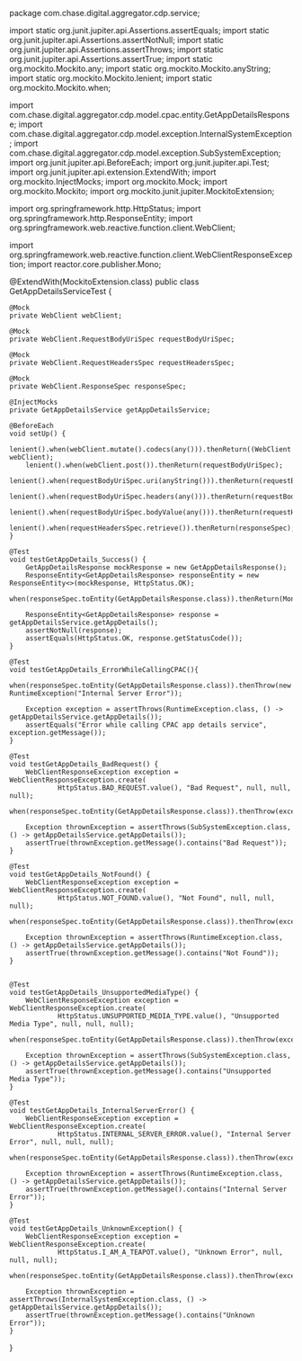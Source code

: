 package com.chase.digital.aggregator.cdp.service;

import static org.junit.jupiter.api.Assertions.assertEquals;
import static org.junit.jupiter.api.Assertions.assertNotNull;
import static org.junit.jupiter.api.Assertions.assertThrows;
import static org.junit.jupiter.api.Assertions.assertTrue;
import static org.mockito.Mockito.any;
import static org.mockito.Mockito.anyString;
import static org.mockito.Mockito.lenient;
import static org.mockito.Mockito.when;

import com.chase.digital.aggregator.cdp.model.cpac.entity.GetAppDetailsResponse;
import com.chase.digital.aggregator.cdp.model.exception.InternalSystemException;
import com.chase.digital.aggregator.cdp.model.exception.SubSystemException;
import org.junit.jupiter.api.BeforeEach;
import org.junit.jupiter.api.Test;
import org.junit.jupiter.api.extension.ExtendWith;
import org.mockito.InjectMocks;
import org.mockito.Mock;
import org.mockito.Mockito;
import org.mockito.junit.jupiter.MockitoExtension;

import org.springframework.http.HttpStatus;
import org.springframework.http.ResponseEntity;
import org.springframework.web.reactive.function.client.WebClient;

import org.springframework.web.reactive.function.client.WebClientResponseException;
import reactor.core.publisher.Mono;


@ExtendWith(MockitoExtension.class)
public class GetAppDetailsServiceTest {

    @Mock
    private WebClient webClient;

    @Mock
    private WebClient.RequestBodyUriSpec requestBodyUriSpec;

    @Mock
    private WebClient.RequestHeadersSpec requestHeadersSpec;

    @Mock
    private WebClient.ResponseSpec responseSpec;

    @InjectMocks
    private GetAppDetailsService getAppDetailsService;

    @BeforeEach
    void setUp() {
        lenient().when(webClient.mutate().codecs(any())).thenReturn((WebClient.Builder) webClient);
        lenient().when(webClient.post()).thenReturn(requestBodyUriSpec);
        lenient().when(requestBodyUriSpec.uri(anyString())).thenReturn(requestBodyUriSpec);
        lenient().when(requestBodyUriSpec.headers(any())).thenReturn(requestBodyUriSpec);
        lenient().when(requestBodyUriSpec.bodyValue(any())).thenReturn(requestHeadersSpec);
        lenient().when(requestHeadersSpec.retrieve()).thenReturn(responseSpec);
    }

    @Test
    void testGetAppDetails_Success() {
        GetAppDetailsResponse mockResponse = new GetAppDetailsResponse();
        ResponseEntity<GetAppDetailsResponse> responseEntity = new ResponseEntity<>(mockResponse, HttpStatus.OK);
        when(responseSpec.toEntity(GetAppDetailsResponse.class)).thenReturn(Mono.just(responseEntity));

        ResponseEntity<GetAppDetailsResponse> response = getAppDetailsService.getAppDetails();
        assertNotNull(response);
        assertEquals(HttpStatus.OK, response.getStatusCode());
    }

    @Test
    void testGetAppDetails_ErrorWhileCallingCPAC(){
        when(responseSpec.toEntity(GetAppDetailsResponse.class)).thenThrow(new RuntimeException("Internal Server Error"));

        Exception exception = assertThrows(RuntimeException.class, () -> getAppDetailsService.getAppDetails());
        assertEquals("Error while calling CPAC app details service", exception.getMessage());
    }

    @Test
    void testGetAppDetails_BadRequest() {
        WebClientResponseException exception = WebClientResponseException.create(
                HttpStatus.BAD_REQUEST.value(), "Bad Request", null, null, null);
        when(responseSpec.toEntity(GetAppDetailsResponse.class)).thenThrow(exception);

        Exception thrownException = assertThrows(SubSystemException.class, () -> getAppDetailsService.getAppDetails());
        assertTrue(thrownException.getMessage().contains("Bad Request"));
    }

    @Test
    void testGetAppDetails_NotFound() {
        WebClientResponseException exception = WebClientResponseException.create(
                HttpStatus.NOT_FOUND.value(), "Not Found", null, null, null);
        when(responseSpec.toEntity(GetAppDetailsResponse.class)).thenThrow(exception);

        Exception thrownException = assertThrows(RuntimeException.class, () -> getAppDetailsService.getAppDetails());
        assertTrue(thrownException.getMessage().contains("Not Found"));
    }


    @Test
    void testGetAppDetails_UnsupportedMediaType() {
        WebClientResponseException exception = WebClientResponseException.create(
                HttpStatus.UNSUPPORTED_MEDIA_TYPE.value(), "Unsupported Media Type", null, null, null);
        when(responseSpec.toEntity(GetAppDetailsResponse.class)).thenThrow(exception);

        Exception thrownException = assertThrows(SubSystemException.class, () -> getAppDetailsService.getAppDetails());
        assertTrue(thrownException.getMessage().contains("Unsupported Media Type"));
    }

    @Test
    void testGetAppDetails_InternalServerError() {
        WebClientResponseException exception = WebClientResponseException.create(
                HttpStatus.INTERNAL_SERVER_ERROR.value(), "Internal Server Error", null, null, null);
        when(responseSpec.toEntity(GetAppDetailsResponse.class)).thenThrow(exception);

        Exception thrownException = assertThrows(RuntimeException.class, () -> getAppDetailsService.getAppDetails());
        assertTrue(thrownException.getMessage().contains("Internal Server Error"));
    }

    @Test
    void testGetAppDetails_UnknownException() {
        WebClientResponseException exception = WebClientResponseException.create(
                HttpStatus.I_AM_A_TEAPOT.value(), "Unknown Error", null, null, null);
        when(responseSpec.toEntity(GetAppDetailsResponse.class)).thenThrow(exception);

        Exception thrownException = assertThrows(InternalSystemException.class, () -> getAppDetailsService.getAppDetails());
        assertTrue(thrownException.getMessage().contains("Unknown Error"));
    }

}
